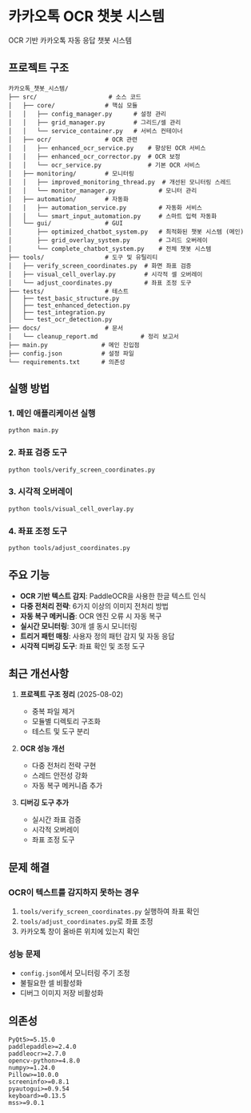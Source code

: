 # 카카오톡 OCR 챗봇 시스템

OCR 기반 카카오톡 자동 응답 챗봇 시스템

## 프로젝트 구조

```
카카오톡_챗봇_시스템/
├── src/                    # 소스 코드
│   ├── core/              # 핵심 모듈
│   │   ├── config_manager.py      # 설정 관리
│   │   ├── grid_manager.py        # 그리드/셀 관리
│   │   └── service_container.py   # 서비스 컨테이너
│   ├── ocr/               # OCR 관련
│   │   ├── enhanced_ocr_service.py    # 향상된 OCR 서비스
│   │   ├── enhanced_ocr_corrector.py  # OCR 보정
│   │   └── ocr_service.py             # 기본 OCR 서비스
│   ├── monitoring/        # 모니터링
│   │   ├── improved_monitoring_thread.py  # 개선된 모니터링 스레드
│   │   └── monitor_manager.py            # 모니터 관리
│   ├── automation/        # 자동화
│   │   ├── automation_service.py         # 자동화 서비스
│   │   └── smart_input_automation.py     # 스마트 입력 자동화
│   └── gui/               # GUI
│       ├── optimized_chatbot_system.py   # 최적화된 챗봇 시스템 (메인)
│       ├── grid_overlay_system.py        # 그리드 오버레이
│       └── complete_chatbot_system.py    # 전체 챗봇 시스템
├── tools/                 # 도구 및 유틸리티
│   ├── verify_screen_coordinates.py  # 화면 좌표 검증
│   ├── visual_cell_overlay.py        # 시각적 셀 오버레이
│   └── adjust_coordinates.py         # 좌표 조정 도구
├── tests/                 # 테스트
│   ├── test_basic_structure.py
│   ├── test_enhanced_detection.py
│   ├── test_integration.py
│   └── test_ocr_detection.py
├── docs/                  # 문서
│   └── cleanup_report.md            # 정리 보고서
├── main.py               # 메인 진입점
├── config.json           # 설정 파일
└── requirements.txt      # 의존성

```

## 실행 방법

### 1. 메인 애플리케이션 실행
```bash
python main.py
```

### 2. 좌표 검증 도구
```bash
python tools/verify_screen_coordinates.py
```

### 3. 시각적 오버레이
```bash
python tools/visual_cell_overlay.py
```

### 4. 좌표 조정 도구
```bash
python tools/adjust_coordinates.py
```

## 주요 기능

- **OCR 기반 텍스트 감지**: PaddleOCR을 사용한 한글 텍스트 인식
- **다중 전처리 전략**: 6가지 이상의 이미지 전처리 방법
- **자동 복구 메커니즘**: OCR 엔진 오류 시 자동 복구
- **실시간 모니터링**: 30개 셀 동시 모니터링
- **트리거 패턴 매칭**: 사용자 정의 패턴 감지 및 자동 응답
- **시각적 디버깅 도구**: 좌표 확인 및 조정 도구

## 최근 개선사항

1. **프로젝트 구조 정리** (2025-08-02)
   - 중복 파일 제거
   - 모듈별 디렉토리 구조화
   - 테스트 및 도구 분리

2. **OCR 성능 개선**
   - 다중 전처리 전략 구현
   - 스레드 안전성 강화
   - 자동 복구 메커니즘 추가

3. **디버깅 도구 추가**
   - 실시간 좌표 검증
   - 시각적 오버레이
   - 좌표 조정 도구

## 문제 해결

### OCR이 텍스트를 감지하지 못하는 경우
1. `tools/verify_screen_coordinates.py` 실행하여 좌표 확인
2. `tools/adjust_coordinates.py`로 좌표 조정
3. 카카오톡 창이 올바른 위치에 있는지 확인

### 성능 문제
- `config.json`에서 모니터링 주기 조정
- 불필요한 셀 비활성화
- 디버그 이미지 저장 비활성화

## 의존성

```
PyQt5>=5.15.0
paddlepaddle>=2.4.0
paddleocr>=2.7.0
opencv-python>=4.8.0
numpy>=1.24.0
Pillow>=10.0.0
screeninfo>=0.8.1
pyautogui>=0.9.54
keyboard>=0.13.5
mss>=9.0.1
```